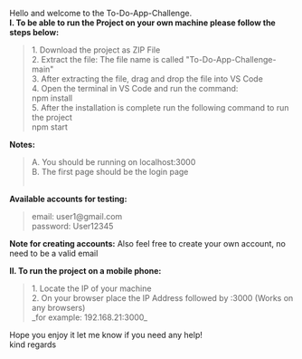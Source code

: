 Hello and welcome to the To-Do-App-Challenge. <br />
**I. To be able to run the Project on your own machine please follow the steps below:** <br />
<blockquote>
    1. Download the project as ZIP File <br />
    2. Extract the file: The file name is called "To-Do-App-Challenge-main" <br />
    3. After extracting the file, drag and drop the file into VS Code <br />
    4. Open the terminal in VS Code and run the command: <br />
       npm install <br />
    5. After the installation is complete run the following command to run the project <br />
       npm start <br />
</blockquote>

**Notes:** <br />
<blockquote>
    A. You should be running on localhost:3000 <br />
    B. The first page should be the login page <br />
    <br />
</blockquote>

**Available accounts for testing:** <br />
<blockquote>
    email: user1@gmail.com <br />
    password: User12345 <br />
</blockquote>

**Note for creating accounts:** Also feel free to create your own account, no need to be a valid email <br />

**II. To run the project on a mobile phone:** <br />
<blockquote>
    1. Locate the IP of your machine <br />
    2. On your browser place the IP Address followed by :3000 (Works on any browsers) <br />
    _for example: 192.168.21:3000_ <br />
</blockquote>

Hope you enjoy it let me know if you need any help! <br />
kind regards <br />
